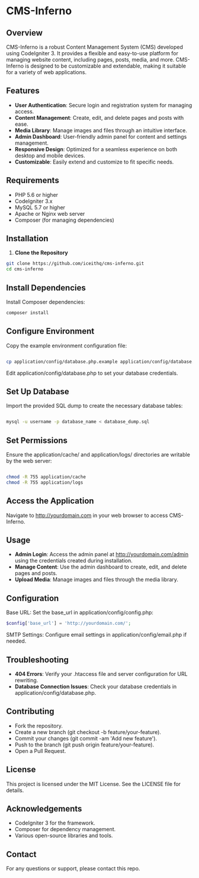 # CMS-Inferno

## Overview

CMS-Inferno is a robust Content Management System (CMS) developed using CodeIgniter 3. It provides a flexible and easy-to-use platform for managing website content, including pages, posts, media, and more. CMS-Inferno is designed to be customizable and extendable, making it suitable for a variety of web applications.

## Features

- **User Authentication**: Secure login and registration system for managing access.
- **Content Management**: Create, edit, and delete pages and posts with ease.
- **Media Library**: Manage images and files through an intuitive interface.
- **Admin Dashboard**: User-friendly admin panel for content and settings management.
- **Responsive Design**: Optimized for a seamless experience on both desktop and mobile devices.
- **Customizable**: Easily extend and customize to fit specific needs.

## Requirements

- PHP 5.6 or higher
- CodeIgniter 3.x
- MySQL 5.7 or higher
- Apache or Nginx web server
- Composer (for managing dependencies)

## Installation

1. **Clone the Repository**

```bash
git clone https://github.com/iceithq/cms-inferno.git
cd cms-inferno
```

## Install Dependencies

Install Composer dependencies:

```bash
composer install
```

## Configure Environment

Copy the example environment configuration file:

```bash

cp application/config/database.php.example application/config/database.php
```

Edit application/config/database.php to set your database credentials.

## Set Up Database

Import the provided SQL dump to create the necessary database tables:

```bash

mysql -u username -p database_name < database_dump.sql
```

## Set Permissions

Ensure the application/cache/ and application/logs/ directories are writable by the web server:

```bash

chmod -R 755 application/cache
chmod -R 755 application/logs
```

## Access the Application

Navigate to http://yourdomain.com in your web browser to access CMS-Inferno.

## Usage

* **Admin Login**: Access the admin panel at http://yourdomain.com/admin using the credentials created during installation.
* **Manage Content**: Use the admin dashboard to create, edit, and delete pages and posts.
* **Upload Media**: Manage images and files through the media library.

## Configuration

Base URL: Set the base_url in application/config/config.php:

```php
$config['base_url'] = 'http://yourdomain.com/';
```

SMTP Settings: Configure email settings in application/config/email.php if needed.

## Troubleshooting

* **404 Errors**: Verify your .htaccess file and server configuration for URL rewriting.
* **Database Connection Issues**: Check your database credentials in application/config/database.php.

## Contributing

* Fork the repository.
* Create a new branch (git checkout -b feature/your-feature).
* Commit your changes (git commit -am 'Add new feature').
* Push to the branch (git push origin feature/your-feature).
* Open a Pull Request.

## License

This project is licensed under the MIT License. See the LICENSE file for details.

## Acknowledgements

* CodeIgniter 3 for the framework.
* Composer for dependency management.
* Various open-source libraries and tools.

## Contact

For any questions or support, please contact this repo.
